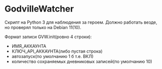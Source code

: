 # GodvilleWatcher
Скрипт на Python 3 для наблюдения за героем. Должно работать везде, но проверял только на Debian 11(10). 

Формат записи GVW.init(ровно 4 строки):
 - ИМЯ_АККАУНТА
 - КЛЮЧ_API_АККАУНТА(либо пустая строка)
 - автозапуск(по умолчанию 1 б т.е. ВКЛ)
 - количество сохраняемых дневниковых записей(по умолчанию 10)

